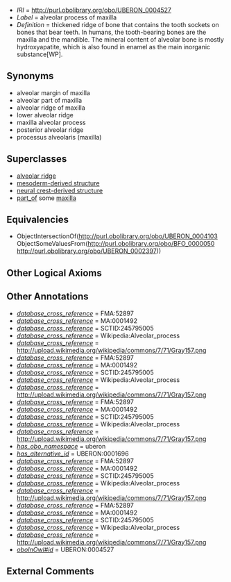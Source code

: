  * *IRI* = http://purl.obolibrary.org/obo/UBERON_0004527
 * *Label* = alveolar process of maxilla
 * *Definition* = thickened ridge of bone that contains the tooth sockets on bones that bear teeth. In humans, the tooth-bearing bones are the maxilla and the mandible. The mineral content of alveolar bone is mostly hydroxyapatite, which is also found in enamel as the main inorganic substance[WP].

## Synonyms

 * alveolar margin of maxilla
 * alveolar part of maxilla
 * alveolar ridge of maxilla
 * lower alveolar ridge
 * maxilla alveolar process
 * posterior alveolar ridge
 * processus alveolaris (maxilla)

## Superclasses

 * [alveolar ridge](../../UBERON/03/UBERON_0004103.md)
 * [mesoderm-derived structure](../../UBERON/20/UBERON_0004120.md)
 * [neural crest-derived structure](../../UBERON/13/UBERON_0010313.md)
 * [part_of](../../BFO/50/BFO_0000050.md) some [maxilla](../../UBERON/97/UBERON_0002397.md)

## Equivalencies

 * ObjectIntersectionOf(<http://purl.obolibrary.org/obo/UBERON_0004103> ObjectSomeValuesFrom(<http://purl.obolibrary.org/obo/BFO_0000050> <http://purl.obolibrary.org/obo/UBERON_0002397>))

## Other Logical Axioms


## Other Annotations

 * *[database_cross_reference](../../ef/oboInOwl#hasDbXref.md)* = FMA:52897
 * *[database_cross_reference](../../ef/oboInOwl#hasDbXref.md)* = MA:0001492
 * *[database_cross_reference](../../ef/oboInOwl#hasDbXref.md)* = SCTID:245795005
 * *[database_cross_reference](../../ef/oboInOwl#hasDbXref.md)* = Wikipedia:Alveolar_process
 * *[database_cross_reference](../../ef/oboInOwl#hasDbXref.md)* = http://upload.wikimedia.org/wikipedia/commons/7/71/Gray157.png
 * *[database_cross_reference](../../ef/oboInOwl#hasDbXref.md)* = FMA:52897
 * *[database_cross_reference](../../ef/oboInOwl#hasDbXref.md)* = MA:0001492
 * *[database_cross_reference](../../ef/oboInOwl#hasDbXref.md)* = SCTID:245795005
 * *[database_cross_reference](../../ef/oboInOwl#hasDbXref.md)* = Wikipedia:Alveolar_process
 * *[database_cross_reference](../../ef/oboInOwl#hasDbXref.md)* = http://upload.wikimedia.org/wikipedia/commons/7/71/Gray157.png
 * *[database_cross_reference](../../ef/oboInOwl#hasDbXref.md)* = FMA:52897
 * *[database_cross_reference](../../ef/oboInOwl#hasDbXref.md)* = MA:0001492
 * *[database_cross_reference](../../ef/oboInOwl#hasDbXref.md)* = SCTID:245795005
 * *[database_cross_reference](../../ef/oboInOwl#hasDbXref.md)* = Wikipedia:Alveolar_process
 * *[database_cross_reference](../../ef/oboInOwl#hasDbXref.md)* = http://upload.wikimedia.org/wikipedia/commons/7/71/Gray157.png
 * *[has_obo_namespace](../../ce/oboInOwl#hasOBONamespace.md)* = uberon
 * *[has_alternative_id](../../Id/oboInOwl#hasAlternativeId.md)* = UBERON:0001696
 * *[database_cross_reference](../../ef/oboInOwl#hasDbXref.md)* = FMA:52897
 * *[database_cross_reference](../../ef/oboInOwl#hasDbXref.md)* = MA:0001492
 * *[database_cross_reference](../../ef/oboInOwl#hasDbXref.md)* = SCTID:245795005
 * *[database_cross_reference](../../ef/oboInOwl#hasDbXref.md)* = Wikipedia:Alveolar_process
 * *[database_cross_reference](../../ef/oboInOwl#hasDbXref.md)* = http://upload.wikimedia.org/wikipedia/commons/7/71/Gray157.png
 * *[database_cross_reference](../../ef/oboInOwl#hasDbXref.md)* = FMA:52897
 * *[database_cross_reference](../../ef/oboInOwl#hasDbXref.md)* = MA:0001492
 * *[database_cross_reference](../../ef/oboInOwl#hasDbXref.md)* = SCTID:245795005
 * *[database_cross_reference](../../ef/oboInOwl#hasDbXref.md)* = Wikipedia:Alveolar_process
 * *[database_cross_reference](../../ef/oboInOwl#hasDbXref.md)* = http://upload.wikimedia.org/wikipedia/commons/7/71/Gray157.png
 * *[oboInOwl#id](../../id/oboInOwl#id.md)* = UBERON:0004527

## External Comments

